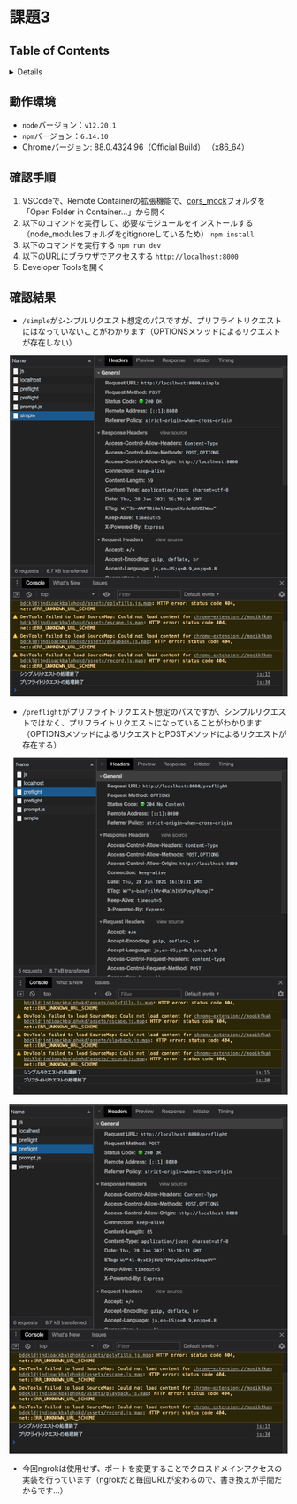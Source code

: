 # 課題3

## Table of Contents
<!-- START doctoc generated TOC please keep comment here to allow auto update -->
<!-- DON'T EDIT THIS SECTION, INSTEAD RE-RUN doctoc TO UPDATE -->
<details>
<summary>Details</summary>

- [動作環境](#%E5%8B%95%E4%BD%9C%E7%92%B0%E5%A2%83)
- [確認手順](#%E7%A2%BA%E8%AA%8D%E6%89%8B%E9%A0%86)
- [確認結果](#%E7%A2%BA%E8%AA%8D%E7%B5%90%E6%9E%9C)

</details>
<!-- END doctoc generated TOC please keep comment here to allow auto update -->

## 動作環境

- `node`バージョン：`v12.20.1`
- `npm`バージョン：`6.14.10`
- Chromeバージョン: 88.0.4324.96（Official Build） （x86_64）

## 確認手順

1. VSCodeで、Remote Containerの拡張機能で、[cors_mock](../cors_mock)フォルダを「Open Folder in Container...」から開く
2. 以下のコマンドを実行して、必要なモジュールをインストールする（node_modulesフォルダをgitignoreしているため）
   `npm install`
3. 以下のコマンドを実行する
   `npm run dev`
4. 以下のURLにブラウザでアクセスする
   `http://localhost:8000`
5. Developer Toolsを開く

## 確認結果

- `/simple`がシンプルリクエスト想定のパスですが、プリフライトリクエストにはなっていないことがわかります（OPTIONSメソッドによるリクエストが存在しない）

![](../../../../assets/cors_simple_request_result.png)

- `/preflight`がプリフライトリクエスト想定のパスですが、シンプルリクエストではなく、プリフライトリクエストになっていることがわかります（OPTIONSメソッドによるリクエストとPOSTメソッドによるリクエストが存在する）

![](../../../../assets/cors_preflight_request_options_result.png)

![](../../../../assets/cors_preflight_request_post_result.png)

- 今回ngrokは使用せず、ポートを変更することでクロスドメインアクセスの実装を行っています（ngrokだと毎回URLが変わるので、書き換えが手間だからです...）